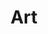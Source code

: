 ---
title: Art
layout: collection
permalink: /art/
collection: art
entries_layout: grid
classes: wide
---
